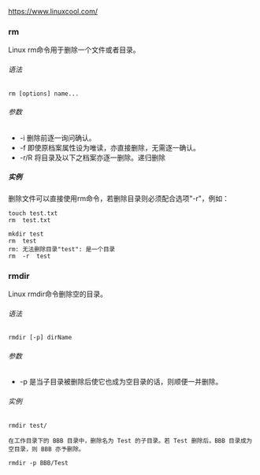 https://www.linuxcool.com/


### rm
Linux rm命令用于删除一个文件或者目录。

###### 语法
```
rm [options] name...
```
###### 参数
- -i 删除前逐一询问确认。
-  -f 即使原档案属性设为唯读，亦直接删除，无需逐一确认。
-  -r/R  将目录及以下之档案亦逐一删除。递归删除

##### 实例
删除文件可以直接使用rm命令，若删除目录则必须配合选项"-r"，例如：
```
touch test.txt
rm  test.txt 

mkdir test
rm  test  
rm: 无法删除目录"test": 是一个目录  
rm  -r  test  
```
### rmdir
Linux rmdir命令删除空的目录。

###### 语法
```
rmdir [-p] dirName
```

###### 参数
- -p 是当子目录被删除后使它也成为空目录的话，则顺便一并删除。

###### 实例
```
rmdir test/

在工作目录下的 BBB 目录中，删除名为 Test 的子目录。若 Test 删除后，BBB 目录成为空目录，则 BBB 亦予删除。

rmdir -p BBB/Test
```


